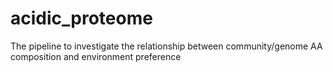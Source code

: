 # acidic_proteome
The pipeline to investigate the relationship between community/genome AA composition and environment preference
